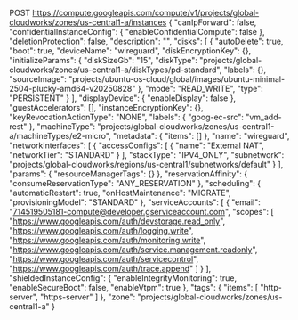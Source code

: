 POST https://compute.googleapis.com/compute/v1/projects/global-cloudworks/zones/us-central1-a/instances
{
  "canIpForward": false,
  "confidentialInstanceConfig": {
    "enableConfidentialCompute": false
  },
  "deletionProtection": false,
  "description": "",
  "disks": [
    {
      "autoDelete": true,
      "boot": true,
      "deviceName": "wireguard",
      "diskEncryptionKey": {},
      "initializeParams": {
        "diskSizeGb": "15",
        "diskType": "projects/global-cloudworks/zones/us-central1-a/diskTypes/pd-standard",
        "labels": {},
        "sourceImage": "projects/ubuntu-os-cloud/global/images/ubuntu-minimal-2504-plucky-amd64-v20250828"
      },
      "mode": "READ_WRITE",
      "type": "PERSISTENT"
    }
  ],
  "displayDevice": {
    "enableDisplay": false
  },
  "guestAccelerators": [],
  "instanceEncryptionKey": {},
  "keyRevocationActionType": "NONE",
  "labels": {
    "goog-ec-src": "vm_add-rest"
  },
  "machineType": "projects/global-cloudworks/zones/us-central1-a/machineTypes/e2-micro",
  "metadata": {
    "items": []
  },
  "name": "wireguard",
  "networkInterfaces": [
    {
      "accessConfigs": [
        {
          "name": "External NAT",
          "networkTier": "STANDARD"
        }
      ],
      "stackType": "IPV4_ONLY",
      "subnetwork": "projects/global-cloudworks/regions/us-central1/subnetworks/default"
    }
  ],
  "params": {
    "resourceManagerTags": {}
  },
  "reservationAffinity": {
    "consumeReservationType": "ANY_RESERVATION"
  },
  "scheduling": {
    "automaticRestart": true,
    "onHostMaintenance": "MIGRATE",
    "provisioningModel": "STANDARD"
  },
  "serviceAccounts": [
    {
      "email": "714519505181-compute@developer.gserviceaccount.com",
      "scopes": [
        "https://www.googleapis.com/auth/devstorage.read_only",
        "https://www.googleapis.com/auth/logging.write",
        "https://www.googleapis.com/auth/monitoring.write",
        "https://www.googleapis.com/auth/service.management.readonly",
        "https://www.googleapis.com/auth/servicecontrol",
        "https://www.googleapis.com/auth/trace.append"
      ]
    }
  ],
  "shieldedInstanceConfig": {
    "enableIntegrityMonitoring": true,
    "enableSecureBoot": false,
    "enableVtpm": true
  },
  "tags": {
    "items": [
      "http-server",
      "https-server"
    ]
  },
  "zone": "projects/global-cloudworks/zones/us-central1-a"
}